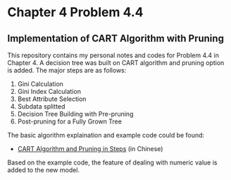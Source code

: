 # Chapter 4 Problem 4.4 
## Implementation of CART Algorithm with Pruning

This repository contains my personal notes and codes for Problem 4.4 in Chapter 4. A decision tree was built on CART algorithm and pruning option is added.
The major steps are as follows:

1. Gini Calculation
2. Gini Index Calculation
3. Best Attribute Selection
4. Subdata splitted
5. Decision Tree Building with Pre-pruning
6. Post-pruning for a Fully Grown Tree

The basic algorithm explaination and example code could be found:
- [CART Algorithm and Pruning in Steps](https://blog.csdn.net/HerosOfEarth/article/details/52425952) (in Chinese)

Based on the example code, the feature of dealing with numeric value is added to the new model.

